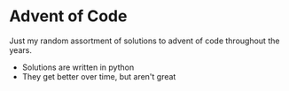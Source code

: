 # Advent of Code
Just my random assortment of solutions to advent of code throughout the years.
- Solutions are written in python
- They get better over time, but aren't great